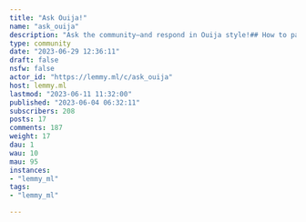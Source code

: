 ```yaml
---
title: "Ask Ouija!" 
name: "ask_ouija"
description: "Ask the community—and respond in Ouija style!## How to participate* Post a question. Be creative and have a good sense of humor!* Comment on the first letter of your answer, or continue spelling another answer others have already commented on using the reply feature.* When the answer is completed, reply Goodbye (or anything else that fits) to the last letter. Either the poster or anybody can do this.* Reply to the Goodbye comment to discuss or reflect on the answer. Either the poster or anybody can do this.* Have fun!## Rules1. Make sure that all questions and responses comply with [Lemmy's Code of Conduct](https://join-lemmy.org/docs/en/code_of_conduct.html). Respect everyone like how you would in real life.2. Mark NSFW posts as such.3. Comments should be one letter only, except for the Goodbye comment and all comments below it.4. Do not comment on your own post **except** for the Goodbye and any comment below it.## CreditsIcon by [Alexia Rodriquez](https://unsplash.com/@alexrodriquez) on [Unsplash](https://unsplash.com/photos/ixf3lbcBqlA).Banner by [Josh Olalde](https://unsplash.com/es/@josholalde) on [Unsplash](https://unsplash.com/photos/7YZupa9tAcU)."
type: community
date: "2023-06-29 12:36:11"
draft: false
nsfw: false
actor_id: "https://lemmy.ml/c/ask_ouija"
host: lemmy.ml
lastmod: "2023-06-11 11:32:00"
published: "2023-06-04 06:32:11"
subscribers: 208
posts: 17
comments: 187
weight: 17
dau: 1
wau: 10
mau: 95
instances:
- "lemmy_ml"
tags: 
- "lemmy_ml"

---
```

